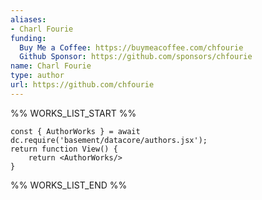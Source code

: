 ```yaml
---
aliases:
- Charl Fourie
funding:
  Buy Me a Coffee: https://buymeacoffee.com/chfourie
  Github Sponsor: https://github.com/sponsors/chfourie
name: Charl Fourie
type: author
url: https://github.com/chfourie
---
```



%% WORKS_LIST_START %%

```datacorejsx
const { AuthorWorks } = await dc.require('basement/datacore/authors.jsx');
return function View() {
    return <AuthorWorks/>
}
```
%% WORKS_LIST_END %%